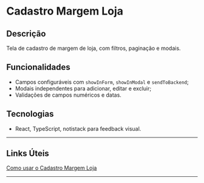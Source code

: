 # Cadastro Margem Loja

## Descrição
Tela de cadastro de margem de loja, com filtros, paginação e modais.

## Funcionalidades
- Campos configuráveis com `showInForm`, `showInModal` e `sendToBackend`;
- Modais independentes para adicionar, editar e excluir;
- Validações de campos numéricos e datas.

## Tecnologias
- React, TypeScript, notistack para feedback visual.

---

## Links Úteis
[Como usar o Cadastro Margem Loja](../../guias/comercial/como-usar-cadastro-margem-loja)

---